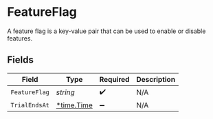 # FeatureFlag

A feature flag is a key-value pair that can be used to enable or disable features.


## Fields

| Field                                      | Type                                       | Required                                   | Description                                |
| ------------------------------------------ | ------------------------------------------ | ------------------------------------------ | ------------------------------------------ |
| `FeatureFlag`                              | *string*                                   | :heavy_check_mark:                         | N/A                                        |
| `TrialEndsAt`                              | [*time.Time](https://pkg.go.dev/time#Time) | :heavy_minus_sign:                         | N/A                                        |